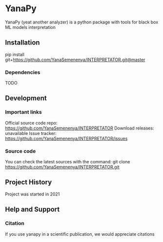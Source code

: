 # YanaPy

YanaPy (yeat another analyzer) is a python package with tools for black box ML models interpretation

## Installation
pip install git+https://github.com/YanaSemenenya/INTERPRETATOR.git@master

### Dependencies
TODO


## Development

### Important links
Official source code repo: https://github.com/YanaSemenenya/INTERPRETATOR
Download releases: unavailable
Issue tracker: https://github.com/YanaSemenenya/INTERPRETATOR/issues

### Source code
You can check the latest sources with the command:
git clone https://github.com/YanaSemenenya/INTERPRETATOR.git

## Project History
Project was started in 2021

## Help and Support

### Citation
If you use yanapy in a scientific publication, we would appreciate citations
